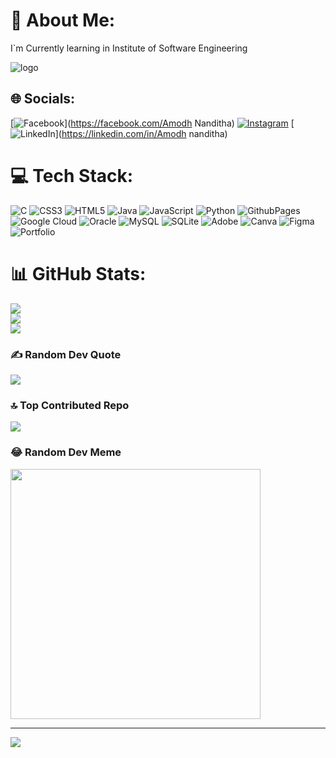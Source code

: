# 💫 About Me:
I`m Currently learning in Institute of Software Engineering 


<img src="[https://cdn.dribbble.com/users/1162077/screenshots/3848914/programmer.gif](https://www.google.com/url?sa=i&url=https%3A%2F%2Fwww.fmstudies.org%2F%3Fo%3Dhappy-art-gif-by-scaler-find-share-on-giphy-pp-MpdKwPSD&psig=AOvVaw2TBL9PyuHn0ApQJvsYPzfL&ust=1709462348579000&source=images&cd=vfe&opi=89978449&ved=0CBIQjRxqFwoTCOido9Sx1YQDFQAAAAAdAAAAABAJ)" alt= "logo" align = "center" >

## 🌐 Socials:
[![Facebook](https://img.shields.io/badge/Facebook-%231877F2.svg?logo=Facebook&logoColor=white)](https://facebook.com/Amodh Nanditha) [![Instagram](https://img.shields.io/badge/Instagram-%23E4405F.svg?logo=Instagram&logoColor=white)](https://instagram.com/am_X_dh) [![LinkedIn](https://img.shields.io/badge/LinkedIn-%230077B5.svg?logo=linkedin&logoColor=white)](https://linkedin.com/in/Amodh nanditha) 

# 💻 Tech Stack:
![C](https://img.shields.io/badge/c-%2300599C.svg?style=for-the-badge&logo=c&logoColor=white) ![CSS3](https://img.shields.io/badge/css3-%231572B6.svg?style=for-the-badge&logo=css3&logoColor=white) ![HTML5](https://img.shields.io/badge/html5-%23E34F26.svg?style=for-the-badge&logo=html5&logoColor=white) ![Java](https://img.shields.io/badge/java-%23ED8B00.svg?style=for-the-badge&logo=openjdk&logoColor=white) ![JavaScript](https://img.shields.io/badge/javascript-%23323330.svg?style=for-the-badge&logo=javascript&logoColor=%23F7DF1E) ![Python](https://img.shields.io/badge/python-3670A0?style=for-the-badge&logo=python&logoColor=ffdd54) ![GithubPages](https://img.shields.io/badge/github%20pages-121013?style=for-the-badge&logo=github&logoColor=white) ![Google Cloud](https://img.shields.io/badge/GoogleCloud-%234285F4.svg?style=for-the-badge&logo=google-cloud&logoColor=white) ![Oracle](https://img.shields.io/badge/Oracle-F80000?style=for-the-badge&logo=oracle&logoColor=white) ![MySQL](https://img.shields.io/badge/mysql-%2300000f.svg?style=for-the-badge&logo=mysql&logoColor=white) ![SQLite](https://img.shields.io/badge/sqlite-%2307405e.svg?style=for-the-badge&logo=sqlite&logoColor=white) ![Adobe](https://img.shields.io/badge/adobe-%23FF0000.svg?style=for-the-badge&logo=adobe&logoColor=white) ![Canva](https://img.shields.io/badge/Canva-%2300C4CC.svg?style=for-the-badge&logo=Canva&logoColor=white) ![Figma](https://img.shields.io/badge/figma-%23F24E1E.svg?style=for-the-badge&logo=figma&logoColor=white) ![Portfolio](https://img.shields.io/badge/Portfolio-%23000000.svg?style=for-the-badge&logo=firefox&logoColor=#FF7139)
# 📊 GitHub Stats:
![](https://github-readme-stats.vercel.app/api?username=Amodhx&theme=dark&hide_border=false&include_all_commits=false&count_private=false)<br/>
![](https://github-readme-streak-stats.herokuapp.com/?user=Amodhx&theme=dark&hide_border=false)<br/>
![](https://github-readme-stats.vercel.app/api/top-langs/?username=Amodhx&theme=dark&hide_border=false&include_all_commits=false&count_private=false&layout=compact)

### ✍️ Random Dev Quote
![](https://quotes-github-readme.vercel.app/api?type=horizontal&theme=radical)

### 🔝 Top Contributed Repo
![](https://github-contributor-stats.vercel.app/api?username=Amodhx&limit=5&theme=dark&combine_all_yearly_contributions=true)

### 😂 Random Dev Meme
<img src='https://randommeme-five.vercel.app/' style="height: 400px;"/>

---
[![](https://visitcount.itsvg.in/api?id=Amodhx&icon=0&color=0)](https://visitcount.itsvg.in)

<!-- Proudly created with GPRM ( https://gprm.itsvg.in ) -->
